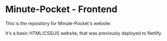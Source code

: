 # Minute-Pocket - Frontend

This is the repository for Minute-Pocket's website.

It's a basic HTML/CSS/JS website, that was previously deployed to Netlify.